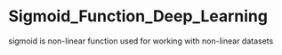 # Sigmoid_Function_Deep_Learning

 sigmoid is non-linear function used for working with non-linear datasets
